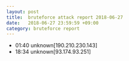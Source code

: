 ```yaml
---
layout: post
title:  bruteforce attack report 2018-06-27
date:   2018-06-27 23:59:59 +09:00
category: bruteforce report
---
```


* 01:40 unknown[190.210.230.143]
* 18:34 unknown[93.174.93.251]

